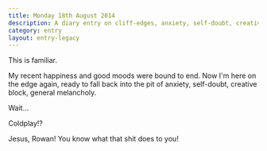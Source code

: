 ```yaml
---
title: Monday 18th August 2014
description: A diary entry on cliff-edges, anxiety, self-doubt, creative block, and Coldplay
category: entry
layout: entry-legacy
---
```


This is familiar.

My recent happiness and good moods were bound to end. Now I'm here on the edge again, ready to fall back into the pit of anxiety, self-doubt, creative block, general melancholy.

Wait&hellip;

Coldplay!?

Jesus, Rowan! You know what that shit does to you!
